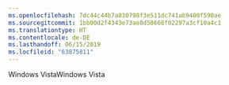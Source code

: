```yaml
---
ms.openlocfilehash: 7dc44c44b7a030798f3e511dc741ab9400f590ae
ms.sourcegitcommit: 1bb00d2f4343e73ae8d58668f02297a3cf10a4c1
ms.translationtype: HT
ms.contentlocale: de-DE
ms.lasthandoff: 06/15/2019
ms.locfileid: "63875811"
---
```

<span data-ttu-id="b65af-101">Windows Vista</span><span class="sxs-lookup"><span data-stu-id="b65af-101">Windows Vista</span></span>